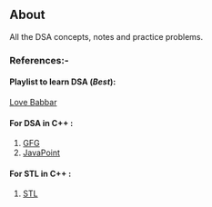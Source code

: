 ## About
All the DSA concepts, notes and practice problems.

### References:-

#### Playlist to learn DSA (*Best*):
[Love Babbar](https://www.youtube.com/playlist?list=PLDzeHZWIZsTryvtXdMr6rPh4IDexB5NIA)

#### For DSA in C++ : 
1. [GFG](https://www.geeksforgeeks.org/data-structures-algorithms-using-c-plus-plus/)
2. [JavaPoint](https://www.javatpoint.com/cpp-dsa)

#### For STL in C++ : 
1. [STL](https://www.geeksforgeeks.org/the-c-standard-template-library-stl/)